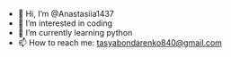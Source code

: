 - 👋 Hi, I’m @Anastasiia1437
- 👀 I’m interested in coding
- 🌱 I’m currently learning python
- 📫 How to reach me: tasyabondarenko840@gmail.com

<!---
Anastasiia1437/Anastasiia1437 is a ✨ special ✨ repository because its `README.md` (this file) appears on your GitHub profile.
You can click the Preview link to take a look at your changes.
--->

